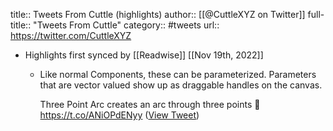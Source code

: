 title:: Tweets From Cuttle (highlights)
author:: [[@CuttleXYZ on Twitter]]
full-title:: "Tweets From Cuttle"
category:: #tweets
url:: https://twitter.com/CuttleXYZ

- Highlights first synced by [[Readwise]] [[Nov 19th, 2022]]
	- Like normal Components, these can be parameterized. Parameters that are vector valued show up as draggable handles on the canvas.
	  
	  Three Point Arc creates an arc through three points 🌈 https://t.co/ANiOPdENyy ([View Tweet](https://twitter.com/CuttleXYZ/status/1400492082972688385))